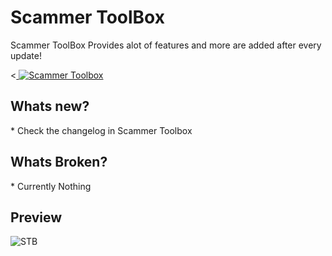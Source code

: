 <h1>Scammer ToolBox</h1>
Scammer ToolBox Provides alot of features and more are added after every update!

<<a href="https://github.com/TCDG/Scammer-ToolBox/raw/master/Scammer%20Toolbox%20v1.1.9.exe">
  <img src="http://i.imgur.com/qoGP19r.png" alt="Scammer Toolbox">
</a>

<h2>Whats new?</h2>
* Check the changelog in Scammer Toolbox

<h2>Whats Broken?</h2>
* Currently Nothing

<h2>Preview</h2> 

![STB](http://i.imgur.com/EML6v0q.png "menu")
